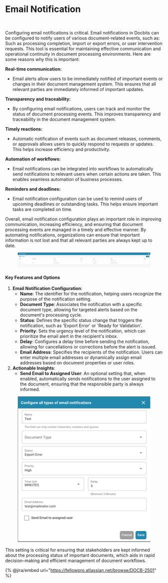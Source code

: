 # Email Notification

<figure><img src="https://lh7-us.googleusercontent.com/soJkFrOciwSrwdyhTMlhBU1Se6Q6rdmFBUkoMqAaudrFxEpsQfrgwYeBExOWSNuSJqgqL_Vcy6zauUOd7c97r4NyVGx-49ByjugqAUJFWKKuYqwe3oFT3IMPjXlHZfLCJhTAgxEoFP8QMs3qSpD-ifA" alt=""><figcaption></figcaption></figure>

Configuring email notifications is critical. Email notifications in Docbits can be configured to notify users of various document-related events, such as: Such as processing completion, import or export errors, or user intervention requests. This tool is essential for maintaining effective communication and operational continuity in document processing environments. Here are some reasons why this is important:

**Real-time communication:**&#x20;

* Email alerts allow users to be immediately notified of important events or changes in their document management system. This ensures that all relevant parties are immediately informed of important updates.

**Transparency and traceability:**&#x20;

* By configuring email notifications, users can track and monitor the status of document processing events. This improves transparency and traceability in the document management system.

**Timely reactions:**&#x20;

* Automatic notification of events such as document releases, comments, or approvals allows users to quickly respond to requests or updates. This helps increase efficiency and productivity.

**Automation of workflows:**&#x20;

* Email notifications can be integrated into workflows to automatically send notifications to relevant users when certain actions are taken. This enables seamless automation of business processes.

**Reminders and deadlines:**&#x20;

* Email notification configuration can be used to remind users of upcoming deadlines or outstanding tasks. This helps ensure important tasks are completed on time.

Overall, email notification configuration plays an important role in improving communication, increasing efficiency, and ensuring that document processing events are managed in a timely and effective manner. By automating notifications, organizations can ensure that important information is not lost and that all relevant parties are always kept up to date.



<figure><img src="../../../.gitbook/assets/Bildschirmfoto 2024-05-08 um 10.15.45.png" alt=""><figcaption></figcaption></figure>

#### Key Features and Options

1. **Email Notification Configuration**:
   * **Name**: The identifier for the notification, helping users recognize the purpose of the notification setting.
   * **Document Type**: Associates the notification with a specific document type, allowing for targeted alerts based on the document's processing cycle.
   * **Status**: Defines the specific status change that triggers the notification, such as 'Export Error' or 'Ready for Validation'.
   * **Priority**: Sets the urgency level of the notification, which can prioritize the email alert in the recipient's inbox.
   * **Delay**: Configures a delay time before sending the notification, allowing for cancellations or corrections before the alert is issued.
   * **Email Address**: Specifies the recipients of the notification. Users can enter multiple email addresses or dynamically assign email addresses based on document properties or user roles.
2. **Actionable Insights**:
   * **Send Email to Assigned User**: An optional setting that, when enabled, automatically sends notifications to the user assigned to the document, ensuring that the responsible party is always informed.

<figure><img src="../../../.gitbook/assets/Bildschirmfoto 2024-05-08 um 10.15.56.png" alt=""><figcaption></figcaption></figure>

This setting is critical for ensuring that stakeholders are kept informed about the processing status of important documents, which aids in rapid decision-making and efficient management of document workflows.



{% @jira/embed url="https://fellowpro.atlassian.net/browse/DOCB-2501" %}

